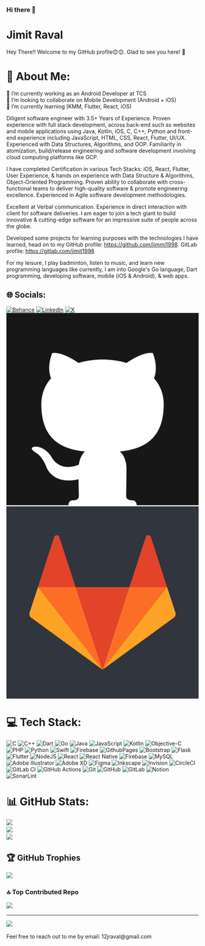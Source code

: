 ### Hi there 👋

<!-- **jimmi1998/jimmi1998** is a ✨ _special_ ✨ repository because its `README.md` (this file) appears on your GitHub profile. -->

# Jimit Raval
Hey There!! Welcome to my GitHub profile😊😊. Glad to see you here! 🤩

# 💫 About Me:
🔭 I’m currently working as an Android Developer at TCS <br> 👯 I’m looking to collaborate on Mobile Development (Android + iOS) <br> 🌱 I’m currently learning (KMM, Flutter, React, iOS)

<p> Diligent software engineer with 3.5+ Years of Experience. Proven experience with full stack development, across back-end such as websites and mobile applications using Java, Kotlin, iOS, C, C++, Python and front-end experience including JavaScript, HTML, CSS, React, Flutter, UI/UX. Experienced with Data Structures, Algorithms, and OOP. Familiarity in atomization, build/release engineering and software development involving cloud computing platforms like GCP. 

I have completed Certification in various Tech Stacks: iOS, React, Flutter, User Experience, & hands on experience with Data Structure & Algorithms, Object-Oriented Programming. Proven ability to collaborate with cross-functional teams to deliver high-quality software & promote engineering excellence. Experienced in Agile software development methodologies. 

Excellent at Verbal communication. Experience in direct interaction with client for software deliveries. I am eager to join a tech giant to build innovative & cutting-edge software for an impressive suite of people across the globe. 

Developed some projects for learning purposes with the technologies I have learned, head on to my GitHub profile: https://github.com/jimmi1998.
GitLab profile: https://gitlab.com/jimit1998

For my leisure, I play badminton, listen to music, and learn new programming languages like currently, I am into Google's Go language, Dart programming, developing software, mobile (iOS & Android), & web apps. </p>

## 🌐 Socials:
[![Behance](https://img.shields.io/badge/Behance-1769ff?logo=behance&logoColor=white)](https://behance.net/jimitraval) 
[![LinkedIn](https://img.shields.io/badge/LinkedIn-%230077B5.svg?logo=linkedin&logoColor=white)](https://linkedin.com/in/jimit-raval) 
[![X](https://img.shields.io/badge/X-black.svg?logo=X&logoColor=white)](https://x.com/jimmiraval)
[![GitHub](https://github.com/edent/SuperTinyIcons/blob/master/images/svg/github.svg)](https://github.com/jimmi1998) 
[![GitLab](https://github.com/edent/SuperTinyIcons/blob/master/images/svg/gitlab.svg)](https://gitlab.com/jimit1998) 

# 💻 Tech Stack:
![C](https://img.shields.io/badge/c-%2300599C.svg?style=for-the-badge&logo=c&logoColor=white) ![C++](https://img.shields.io/badge/c++-%2300599C.svg?style=for-the-badge&logo=c%2B%2B&logoColor=white) ![Dart](https://img.shields.io/badge/dart-%230175C2.svg?style=for-the-badge&logo=dart&logoColor=white) ![Go](https://img.shields.io/badge/go-%2300ADD8.svg?style=for-the-badge&logo=go&logoColor=white) ![Java](https://img.shields.io/badge/java-%23ED8B00.svg?style=for-the-badge&logo=openjdk&logoColor=white) ![JavaScript](https://img.shields.io/badge/javascript-%23323330.svg?style=for-the-badge&logo=javascript&logoColor=%23F7DF1E) ![Kotlin](https://img.shields.io/badge/kotlin-%237F52FF.svg?style=for-the-badge&logo=kotlin&logoColor=white) ![Objective-C](https://img.shields.io/badge/OBJECTIVE--C-%233A95E3.svg?style=for-the-badge&logo=apple&logoColor=white) ![PHP](https://img.shields.io/badge/php-%23777BB4.svg?style=for-the-badge&logo=php&logoColor=white) ![Python](https://img.shields.io/badge/python-3670A0?style=for-the-badge&logo=python&logoColor=ffdd54) ![Swift](https://img.shields.io/badge/swift-F54A2A?style=for-the-badge&logo=swift&logoColor=white) ![Firebase](https://img.shields.io/badge/firebase-%23039BE5.svg?style=for-the-badge&logo=firebase) ![GithubPages](https://img.shields.io/badge/github%20pages-121013?style=for-the-badge&logo=github&logoColor=white) ![Bootstrap](https://img.shields.io/badge/bootstrap-%238511FA.svg?style=for-the-badge&logo=bootstrap&logoColor=white) ![Flask](https://img.shields.io/badge/flask-%23000.svg?style=for-the-badge&logo=flask&logoColor=white) ![Flutter](https://img.shields.io/badge/Flutter-%2302569B.svg?style=for-the-badge&logo=Flutter&logoColor=white) ![NodeJS](https://img.shields.io/badge/node.js-6DA55F?style=for-the-badge&logo=node.js&logoColor=white) ![React](https://img.shields.io/badge/react-%2320232a.svg?style=for-the-badge&logo=react&logoColor=%2361DAFB) ![React Native](https://img.shields.io/badge/react_native-%2320232a.svg?style=for-the-badge&logo=react&logoColor=%2361DAFB) ![Firebase](https://img.shields.io/badge/firebase-a08021?style=for-the-badge&logo=firebase&logoColor=ffcd34) ![MySQL](https://img.shields.io/badge/mysql-4479A1.svg?style=for-the-badge&logo=mysql&logoColor=white) ![Adobe Illustrator](https://img.shields.io/badge/adobe%20illustrator-%23FF9A00.svg?style=for-the-badge&logo=adobe%20illustrator&logoColor=white) ![Adobe XD](https://img.shields.io/badge/Adobe%20XD-470137?style=for-the-badge&logo=Adobe%20XD&logoColor=#FF61F6) ![Figma](https://img.shields.io/badge/figma-%23F24E1E.svg?style=for-the-badge&logo=figma&logoColor=white) ![Inkscape](https://img.shields.io/badge/Inkscape-e0e0e0?style=for-the-badge&logo=inkscape&logoColor=080A13) ![Invision](https://img.shields.io/badge/invision-FF3366?style=for-the-badge&logo=invision&logoColor=white) ![CircleCI](https://img.shields.io/badge/circleci-%23161616.svg?style=for-the-badge&logo=circleci&logoColor=white) ![GitLab CI](https://img.shields.io/badge/gitlab%20CI-%23181717.svg?style=for-the-badge&logo=gitlab&logoColor=white) ![GitHub Actions](https://img.shields.io/badge/github%20actions-%232671E5.svg?style=for-the-badge&logo=githubactions&logoColor=white) ![Git](https://img.shields.io/badge/git-%23F05033.svg?style=for-the-badge&logo=git&logoColor=white) ![GitHub](https://img.shields.io/badge/github-%23121011.svg?style=for-the-badge&logo=github&logoColor=white) ![GitLab](https://img.shields.io/badge/gitlab-%23181717.svg?style=for-the-badge&logo=gitlab&logoColor=white) ![Notion](https://img.shields.io/badge/Notion-%23000000.svg?style=for-the-badge&logo=notion&logoColor=white) ![SonarLint](https://img.shields.io/badge/SonarLint-CB2029?style=for-the-badge&logo=SONARLINT&logoColor=white)
# 📊 GitHub Stats:
![](https://github-readme-stats.vercel.app/api?username=jimmi1998&theme=dracula&hide_border=false&include_all_commits=true&count_private=true)<br/>
![](https://github-readme-streak-stats.herokuapp.com/?user=jimmi1998&theme=dracula&hide_border=false)<br/>
![](https://github-readme-stats.vercel.app/api/top-langs/?username=jimmi1998&theme=dracula&hide_border=false&include_all_commits=true&count_private=true&layout=compact)

## 🏆 GitHub Trophies
![](https://github-profile-trophy.vercel.app/?username=jimmi1998&theme=gitdimmed&no-frame=false&no-bg=false&margin-w=4)

### 🔝 Top Contributed Repo
![](https://github-contributor-stats.vercel.app/api?username=jimmi1998&limit=5&theme=dark&combine_all_yearly_contributions=true)

---
[![](https://visitcount.itsvg.in/api?id=jimmi1998&icon=0&color=11)](https://visitcount.itsvg.in)

<p> Feel free to reach out to me by email: 12jraval@gmail.com </p>
